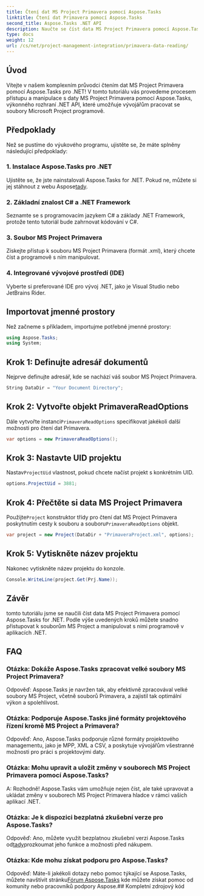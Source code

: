 ```yaml
---
title: Čtení dat MS Project Primavera pomocí Aspose.Tasks
linktitle: Čtení dat Primavera pomocí Aspose.Tasks
second_title: Aspose.Tasks .NET API
description: Naučte se číst data MS Project Primavera pomocí Aspose.Tasks for .NET. Podrobný průvodce s příklady kódu.
type: docs
weight: 12
url: /cs/net/project-management-integration/primavera-data-reading/
---
```

## Úvod
Vítejte v našem komplexním průvodci čtením dat MS Project Primavera pomocí Aspose.Tasks pro .NET! V tomto tutoriálu vás provedeme procesem přístupu a manipulace s daty MS Project Primavera pomocí Aspose.Tasks, výkonného rozhraní .NET API, které umožňuje vývojářům pracovat se soubory Microsoft Project programově.
## Předpoklady
Než se pustíme do výukového programu, ujistěte se, že máte splněny následující předpoklady:
### 1. Instalace Aspose.Tasks pro .NET
 Ujistěte se, že jste nainstalovali Aspose.Tasks for .NET. Pokud ne, můžete si jej stáhnout z webu Aspose[tady](https://releases.aspose.com/tasks/net/).
### 2. Základní znalost C# a .NET Framework
Seznamte se s programovacím jazykem C# a základy .NET Framework, protože tento tutoriál bude zahrnovat kódování v C#.
### 3. Soubor MS Project Primavera
Získejte přístup k souboru MS Project Primavera (formát .xml), který chcete číst a programově s ním manipulovat.
### 4. Integrované vývojové prostředí (IDE)
Vyberte si preferované IDE pro vývoj .NET, jako je Visual Studio nebo JetBrains Rider.

## Importovat jmenné prostory
Než začneme s příkladem, importujme potřebné jmenné prostory:
```csharp
using Aspose.Tasks;
using System;

```

## Krok 1: Definujte adresář dokumentů
Nejprve definujte adresář, kde se nachází váš soubor MS Project Primavera.
```csharp
String DataDir = "Your Document Directory";
```
## Krok 2: Vytvořte objekt PrimaveraReadOptions
 Dále vytvořte instanci`PrimaveraReadOptions` specifikovat jakékoli další možnosti pro čtení dat Primavera.
```csharp
var options = new PrimaveraReadOptions();
```
## Krok 3: Nastavte UID projektu
 Nastav`ProjectUid` vlastnost, pokud chcete načíst projekt s konkrétním UID.
```csharp
options.ProjectUid = 3881;
```
## Krok 4: Přečtěte si data MS Project Primavera
 Použijte`Project` konstruktor třídy pro čtení dat MS Project Primavera poskytnutím cesty k souboru a souboru`PrimaveraReadOptions` objekt.
```csharp
var project = new Project(DataDir + "PrimaveraProject.xml", options);
```
## Krok 5: Vytiskněte název projektu
Nakonec vytiskněte název projektu do konzole.
```csharp
Console.WriteLine(project.Get(Prj.Name));
```

## Závěr
tomto tutoriálu jsme se naučili číst data MS Project Primavera pomocí Aspose.Tasks for .NET. Podle výše uvedených kroků můžete snadno přistupovat k souborům MS Project a manipulovat s nimi programově v aplikacích .NET.
## FAQ
### Otázka: Dokáže Aspose.Tasks zpracovat velké soubory MS Project Primavera?
Odpověď: Aspose.Tasks je navržen tak, aby efektivně zpracovával velké soubory MS Project, včetně souborů Primavera, a zajistil tak optimální výkon a spolehlivost.
### Otázka: Podporuje Aspose.Tasks jiné formáty projektového řízení kromě MS Project a Primavera?
Odpověď: Ano, Aspose.Tasks podporuje různé formáty projektového managementu, jako je MPP, XML a CSV, a poskytuje vývojářům všestranné možnosti pro práci s projektovými daty.
### Otázka: Mohu upravit a uložit změny v souborech MS Project Primavera pomocí Aspose.Tasks?
A: Rozhodně! Aspose.Tasks vám umožňuje nejen číst, ale také upravovat a ukládat změny v souborech MS Project Primavera hladce v rámci vašich aplikací .NET.
### Otázka: Je k dispozici bezplatná zkušební verze pro Aspose.Tasks?
 Odpověď: Ano, můžete využít bezplatnou zkušební verzi Aspose.Tasks od[tady](https://releases.aspose.com/)prozkoumat jeho funkce a možnosti před nákupem.
### Otázka: Kde mohu získat podporu pro Aspose.Tasks?
 Odpověď: Máte-li jakékoli dotazy nebo pomoc týkající se Aspose.Tasks, můžete navštívit stránku[Fórum Aspose.Tasks](https://forum.aspose.com/c/tasks/15) kde můžete získat pomoc od komunity nebo pracovníků podpory Aspose.## Kompletní zdrojový kód